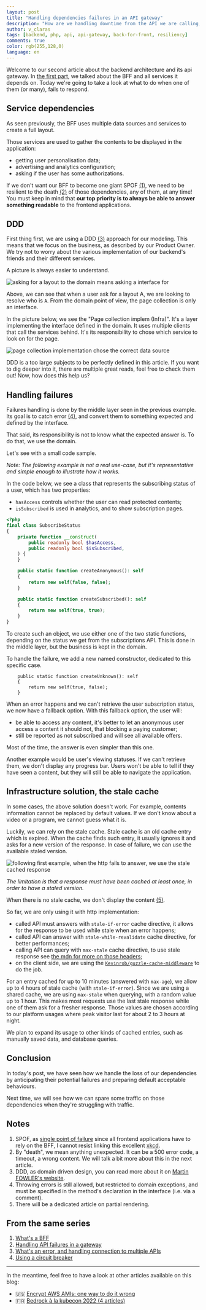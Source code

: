 ```yaml
---
layout: post
title: "Handling dependencies failures in an API gateway"
description: "How are we handling downtime from the API we are calling, and what can we do about it?"
author: v_claras
tags: [backend, php, api, api-gateway, back-for-front, resiliency]
comments: true
color: rgb(255,128,0)
language: en
---
```


Welcome to our second article about the backend architecture and its api gateway.
In [the first part](/2022/06/10/backend-bff-intro.html), we talked about the BFF and all services it depends on.
Today we're going to take a look at what to do when one of them (or many), fails to respond.

## Service dependencies

As seen previously, the BFF uses multiple data sources and services to create a full layout.

Those services are used to gather the contents to be displayed in the application:
* getting user personalisation data;
* advertising and analytics configuration;
* asking if the user has some authorizations.

If we don't want our BFF to become one giant SPOF [(1)](#notes), we need to be resilient to the death [(2)](#notes) of those dependencies, any of them, at any time!
You must keep in mind that **our top priority is to always be able to answer something readable** to the frontend applications.

## DDD

First thing first, we are using a DDD [(3)](#notes) approach for our modeling.
This means that we focus on the business, as described by our Product Owner. We try not to worry about the various implementation of our backend's friends and their different services.

A picture is always easier to understand.

![asking for a layout to the domain means asking a interface for](/images/posts/2022-08-12-backend-fallbacks/ddd-page-min.png)

Above, we can see that when a user ask for a layout A, we are looking to resolve who is `A`.
From the domain point of view, the page collection is only an interface. 

In the picture below, we see the "Page collection implem (Infra)".
It's a layer implementing the interface defined in the domain. It uses multiple clients that call the services behind.
It's its responsibility to chose which service to look on for the page.

![page collection implementation chose the correct data source](/images/posts/2022-08-12-backend-fallbacks/ddd-page-full.png)

DDD is a too large subjects to be perfectly defined in this article. If you want to dig deeper into it, there are multiple great reads, feel free to check them out!
Now, how does this help us?

## Handling failures

Failures handling is done by the middle layer seen in the previous example.
Its goal is to catch error [(4)](#notes), and convert them to something expected and defined by the interface.

That said, its responsibility is not to know what the expected answer is. To do that, we use the domain.

Let's see with a small code sample.

_Note: The following example is not a real use-case, but it's representative and simple enough to illustrate how it works._

In the code below, we see a class that represents the subscribing status of a user, which has two properties:
* `hasAccess` controls whether the user can read protected contents;
* `isSubscribed` is used in analytics, and to show subscription pages.

```php
<?php
final class SubscribeStatus
{
    private function __construct(
        public readonly bool $hasAccess,
        public readonly bool $isSubscribed,
    ) {
    }

    public static function createAnonymous(): self
    {
        return new self(false, false);
    }

    public static function createSubscribed(): self
    {
        return new self(true, true);
    }
}
```

To create such an object, we use either one of the two static functions, depending on the status we get from the subscriptions API.
This is done in the middle layer, but the business is kept in the domain.


To handle the failure, we add a new named constructor, dedicated to this specific case.

```
    public static function createUnknown(): self
    {
        return new self(true, false);
    }
```

When an error happens and we can't retrieve the user subscription status, we now have a fallback option.
With this fallback option, the user will:
* be able to access any content, it's better to let an anonymous user access a content it should not, that blocking a paying customer;
* still be reported as not subscribed and will see all available offers.


Most of the time, the answer is even simpler than this one.

Another example would be user's viewing statuses. If we can't retrieve them, we don't display any progress bar.
Users won't be able to tell if they have seen a content, but they will still be able to navigate the application.

## Infrastructure solution, the stale cache

In some cases, the above solution doesn't work.
For example, contents information cannot be replaced by default values. If we don't know about a video or a program, we cannot guess what it is.

Luckily, we can rely on the stale cache.
Stale cache is an old cache entry which is expired. When the cache finds such entry, it usually ignores it and asks for a new version of the response.
In case of failure, we can use the available staled version.

![following first example, when the http fails to answer, we use the stale cached response](/images/posts/2022-08-12-backend-fallbacks/stale-cache-usage.png)

_The limitation is that a response must have been cached at least once, in order to have a staled version._

When there is no stale cache, we don't display the content [(5)](#notes).

So far, we are only using it with http implementation:
* called API must answers with `stale-if-error` cache directive, it allows for the response to be used while stale when an error happens;
* called API can answer with `stale-while-revalidate` cache directive, for better performances;
* calling API can query with `max-stale` cache directive, to use stale response see [the mdn for more on those headers](https://developer.mozilla.org/en-US/docs/Web/HTTP/Headers/Cache-Control#cache_directives);
* on the client side, we are using the [`Kevinrob/guzzle-cache-middleware`](https://github.com/Kevinrob/guzzle-cache-middleware) to do the job.

For an entry cached for up to 10 minutes (answered with `max-age`), we allow up to 4 hours of stale cache (with `stale-if-error`).
Since we are using a shared cache, we are using `max-stale` when querying, with a random value up to 1 hour.
This makes most requests use the last stale response while one of them ask for a fresher response.
Those values are chosen according to our platform usages where peak visitor last for about 2 to 3 hours at night.

We plan to expand its usage to other kinds of cached entries, such as manually saved data, and database queries.

## Conclusion

In today's post, we have seen how we handle the loss of our dependencies by anticipating their potential failures and preparing default acceptable behaviours. 

Next time, we will see how we can spare some traffic on those dependencies when they're struggling with traffic.


## Notes
1. SPOF, as [single point of failure](https://en.wikipedia.org/wiki/Single_point_of_failure) since all frontend applications have to rely on the BFF, I cannot resist linking this excellent [xkcd](https://xkcd.com/2347/).
2. By "death", we mean anything unexpected. It can be a 500 error code, a timeout, a wrong content. We will talk a bit more about this in the next article.
3. DDD, as domain driven design, you can read more about it on [Martin FOWLER's website](https://martinfowler.com/bliki/DomainDrivenDesign.html).
4. Throwing errors is still allowed, but restricted to domain exceptions, and must be specified in the method's declaration in the interface (i.e. via a comment).
5. There will be a dedicated article on partial rendering.


## From the same series

1. [What's a BFF](/2022/06/10/backend-bff-intro.html)
2. [Handling API failures in a gateway](/2022/08/12/backend-fallbacks.html)
3. [What's an error, and handling connection to multiple APIs](/2022/08/25/backend-errors-connections.html)
4. [Using a circuit breaker](/2022/09/02/backend-circuit-breaker.html)

---
In the meantime, feel free to have a look at other articles available on this blog:

- 🇺🇸 [Encrypt AWS AMIs: one way to do it wrong](/2022/07/08/encrypt-aws-amis.html)
- 🇫🇷 [Bedrock à la kubecon 2022 (4 articles)](/2022/06/13/kubecon-2022-part-1.html)
